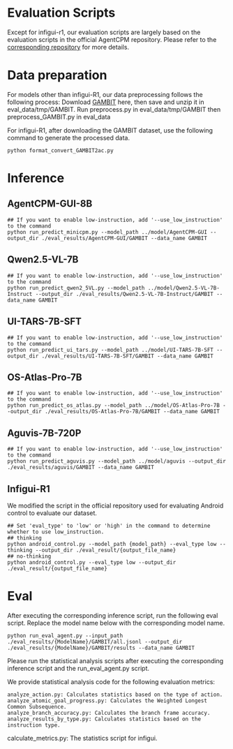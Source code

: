 # Evaluation Scripts

Except for infigui-r1, our evaluation scripts are largely based on the evaluation scripts in the official AgentCPM repository. Please refer to the [corresponding repository](https://github.com/OpenBMB/AgentCPM-GUI/tree/main/eval) for more details.

# Data preparation
For models other than infigui-R1, our data preprocessing follows the following process:
Download [GAMBIT](https://huggingface.co/datasets/melonthrower12138/GAMBIT) here, then save and unzip it in eval_data/tmp/GAMBIT.
Run preprocess.py in eval_data/tmp/GAMBIT then preprocess_GAMBIT.py in eval_data

For infigui-R1, after downloading the GAMBIT dataset, use the following command to generate the processed data.
```
python format_convert_GAMBIT2ac.py
```

# Inference
## AgentCPM-GUI-8B
```
## If you want to enable low-instruction, add '--use_low_instruction' to the command
python run_predict_minicpm.py --model_path ../model/AgentCPM-GUI --output_dir ./eval_results/AgentCPM-GUI/GAMBIT --data_name GAMBIT
```
## Qwen2.5-VL-7B
```
## If you want to enable low-instruction, add '--use_low_instruction' to the command
python run_predict_qwen2_5VL.py --model_path ../model/Qwen2.5-VL-7B-Instruct --output_dir ./eval_results/Qwen2.5-VL-7B-Instruct/GAMBIT --data_name GAMBIT
```
## UI-TARS-7B-SFT
```
## If you want to enable low-instruction, add '--use_low_instruction' to the command
python run_predict_ui_tars.py --model_path ../model/UI-TARS-7B-SFT --output_dir ./eval_results/UI-TARS-7B-SFT/GAMBIT --data_name GAMBIT
```
## OS-Atlas-Pro-7B
```
## If you want to enable low-instruction, add '--use_low_instruction' to the command
python run_predict_os_atlas.py --model_path ../model/OS-Atlas-Pro-7B --output_dir ./eval_results/OS-Atlas-Pro-7B/GAMBIT --data_name GAMBIT
```
## Aguvis-7B-720P
```
## If you want to enable low-instruction, add '--use_low_instruction' to the command
python run_predict_aguvis.py --model_path ../model/aguvis --output_dir ./eval_results/aguvis/GAMBIT --data_name GAMBIT
```

## Infigui-R1
We modified the script in the official repository used for evaluating Android control to evaluate our dataset.
```
## Set 'eval_type' to 'low' or 'high' in the command to determine whether to use low_instruction.
## thinking
python android_control.py --model_path {model_path} --eval_type low --thinking --output_dir ./eval_result/{output_file_name} 
## no-thinking
python android_control.py --eval_type low --output_dir ./eval_result/{output_file_name}
```
# Eval
After executing the corresponding inference script, run the following eval script. Replace the model name below with the corresponding model name.

```
python run_eval_agent.py --input_path ./eval_results/{ModelName}/GAMBIT/all.jsonl --output_dir ./eval_results/{ModelName}/GAMBIT/results --data_name GAMBIT
```

Please run the statistical analysis scripts after executing the corresponding inference script and the run_eval_agent.py script.

We provide statistical analysis code for the following evaluation metrics:
```
analyze_action.py: Calculates statistics based on the type of action.
analyze_atomic_goal_progress.py: Calculates the Weighted Longest Common Subsequence.
analyze_branch_accuracy.py: Calculates the branch frame accuracy.
analyze_results_by_type.py: Calculates statistics based on the instruction type.
```

calculate_metrics.py: The statistics script for infigui.

